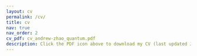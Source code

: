 ```yaml
---
layout: cv
permalink: /cv/
title: cv
nav: true
nav_order: 2
cv_pdf: cv_andrew-zhao_quantum.pdf
description: Click the PDF icon above to download my CV (last updated June 2025).
---
```

